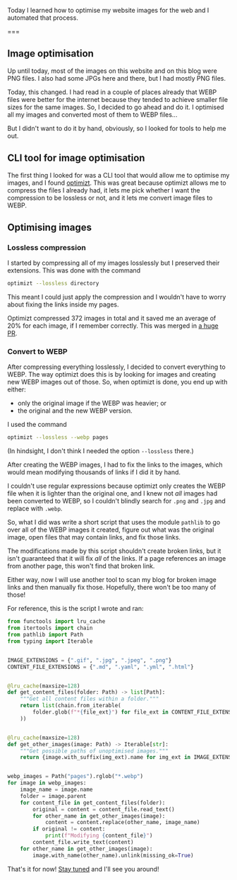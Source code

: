 Today I learned how to optimise my website images for the web and I automated that process.

===

## Image optimisation

Up until today, most of the images on this website and on this blog were PNG files.
I also had some JPGs here and there, but I had mostly PNG files.

Today, this changed.
I had read in a couple of places already that WEBP files were better for the internet because they tended to achieve smaller file sizes for the same images.
So, I decided to go ahead and do it.
I optimised all my images and converted most of them to WEBP files...

But I didn't want to do it by hand, obviously, so I looked for tools to help me out.


## CLI tool for image optimisation

The first thing I looked for was a CLI tool that would allow me to optimise my images, and I found [optimizt].
This was great because optimizt allows me to compress the files I already had, it lets me pick whether I want the compression to be lossless or not, and it lets me convert image files to WEBP.


## Optimising images

### Lossless compression

I started by compressing all of my images losslessly but I preserved their extensions.
This was done with the command

```bash
optimizt --lossless directory
```

This meant I could just apply the compression and I wouldn't have to worry about fixing the links inside my pages.

Optimizt compressed 372 images in total and it saved me an average of 20% for each image, if I remember correctly.
This was merged in [a huge PR](https://github.com/mathspp/mathspp/pull/151).


### Convert to WEBP

After compressing everything losslessly, I decided to convert everything to WEBP.
The way optimizt does this is by looking for images and creating new WEBP images out of those.
So, when optimizt is done, you end up with either:

 - only the original image if the WEBP was heavier; or
 - the original and the new WEBP version.

I used the command

```bash
optimizt --lossless --webp pages
```

(In hindsight, I don't think I needed the option `--lossless` there.)

After creating the WEBP images, I had to fix the links to the images, which would mean modifying thousands of links if I did it by hand.

I couldn't use regular expressions because optimizt only creates the WEBP file when it is lighter than the original one, and I knew not _all_ images had been converted to WEBP, so I couldn't blindly search for `.png` and `.jpg` and replace with `.webp`.

So, what I did was write a short script that uses the module `pathlib` to go over all of the WEBP images it created, figure out what was the original image, open files that may contain links, and fix those links.

The modifications made by this script shouldn't create broken links, but it isn't guaranteed that it will fix _all_ of the links.
If a page references an image from another page, this won't find that broken link.

Either way, now I will use another tool to scan my blog for broken image links and then manually fix those.
Hopefully, there won't be too many of those!

For reference, this is the script I wrote and ran:

```py
from functools import lru_cache
from itertools import chain
from pathlib import Path
from typing import Iterable


IMAGE_EXTENSIONS = {".gif", ".jpg", ".jpeg", ".png"}
CONTENT_FILE_EXTENSIONS = {".md", ".yaml", ".yml", ".html"}


@lru_cache(maxsize=128)
def get_content_files(folder: Path) -> list[Path]:
    """Get all content files within a folder."""
    return list(chain.from_iterable(
        folder.glob(f"*{file_ext}") for file_ext in CONTENT_FILE_EXTENSIONS
    ))


@lru_cache(maxsize=128)
def get_other_images(image: Path) -> Iterable[str]:
    """Get possible paths of unoptimised images."""
    return {image.with_suffix(img_ext).name for img_ext in IMAGE_EXTENSIONS}


webp_images = Path("pages").rglob("*.webp")
for image in webp_images:
    image_name = image.name
    folder = image.parent
    for content_file in get_content_files(folder):
        original = content = content_file.read_text()
        for other_name in get_other_images(image):
            content = content.replace(other_name, image_name)
        if original != content:
            print(f"Modifying {content_file}")
        content_file.write_text(content)
    for other_name in get_other_images(image):
        image.with_name(other_name).unlink(missing_ok=True)
```


[optimizt]: https://github.com/funbox/optimizt


That's it for now! [Stay tuned][subscribe] and I'll see you around!

[subscribe]: /subscribe
